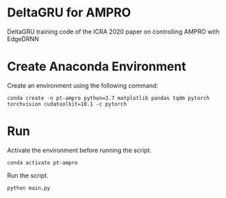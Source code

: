 # DeltaGRU for AMPRO
DeltaGRU training code of the ICRA 2020 paper on controlling AMPRO with EdgeDRNN

# Create Anaconda Environment
Create an environment using the following command:
```
conda create -n pt-ampro python=3.7 matplotlib pandas tqdm pytorch torchvision cudatoolkit=10.1 -c pytorch
```

# Run
Activate the environment before running the script.
```
conda activate pt-ampro
```
Run the script.
```
python main.py
```

